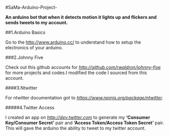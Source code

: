 #SaMa-Arduino-Project-


 **An arduino bot that when it detects motion it lights up and flickers and sends tweets to my account.**

 ##1.Arduino Basics

 Go to the http://www.arduino.cc/ to understand how to setup the electronics of your arduino.
 
 ###2.Johnny Five
 
 Check out this github accounts for *http://github.com/rwaldron/johnny-five* for more projects and codes.I modified the code I sourced from this account.
 
 ####3.Ntwitter
 
 For ntwitter documentation got to *https://www.npmjs.org/package/ntwitter*.
 
 #####4.Twitter Access
 
 I created an app on *http://dev.twitter.com* to generate my **‘Consumer Key/Consumer Secret’** pair and **‘Access Token/Access Token Secret’** pair. This will gave the arduino the ability to tweet to my twitter account. 

